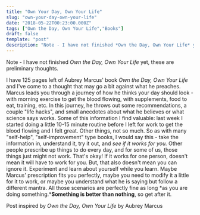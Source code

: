 ```yaml
---
title: "Own Your Day, Own Your Life"
slug: "own-your-day-own-your-life"
date: "2018-05-22T00:23:00.000Z"
tags: ["Own the Day, Own Your Life","Books"]
draft: false
template: "post"
description: "Note - I have not finished *Own the Day, Own Your Life* yet, these are preliminary thoughts. I have 125 pages left of Aubrey Marcus' book *Own the Day, Own Your Life* and I've come to a thought that..."
---
```


Note - I have not finished *Own the Day, Own Your Life* yet, these are preliminary thoughts.

I have 125 pages left of Aubrey Marcus' book *Own the Day, Own Your Life* and I've come to a thought that may go a bit against what he preaches. Marcus leads you through a journey of how he thinks your day should look - with morning exercise to get the blood flowing, with supplements, food to eat, training, etc. In this journey, he throws out some recommendations, a couple "life hacks", and small anecdotes about what he believes or what science says works. Some of this information I find valuable: last week I started doing a little 10-15 minute routine before I left for work to get the blood flowing and I felt great. Other things, not so much. So as with many "self-help", "self-improvement" type books, I would say this - take the information in, understand it, try it out, and *see if it works for you.* Other people prescribe up things to do every day, and for some of us, those things just might not work. That's okay! If it works for one person, doesn't mean it will have to work for you. But, that also doesn't mean you can ignore it. Experiment and learn about yourself while you learn. Maybe Marcus' prescription fits you perfectly, maybe you need to modify it a little for it to work, or maybe you understand what he is saying but follow a different mantra. All those scenarios are perfectly fine as long *as you are doing something.***Something is better than nothing**, so get after it.


Post inspired by *Own the Day, Own Your Life* by Aubrey Marcus
